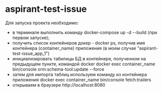 # aspirant-test-issue

Для запуска проекта необходимо:
- в терминале выполнить команду docker-compose up -d --build (при первом запуске);
- получить список контейнеров докер - docker ps, получив имя контейнера (container_name) приложения (в моем случае "aspirant-test-issue_app_1")
- инициализировать табилицы БД в контейнере, полученном на предыдущем пункте, командой docker docker exec container_name bin/console orm:schema-tool:update --force
- затем для импорта таблиц используем команду из контейнера приложения docker exec container_name bin/console fetch:trailers
- открываем в браузере http://localhost:8080